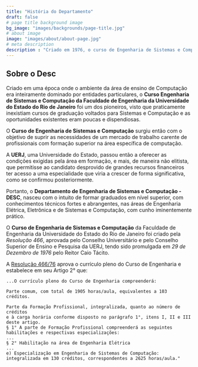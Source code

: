 ```yaml
---
title: "História do Departamento"
draft: false
# page title background image
bg_image: "images/backgrounds/page-title.jpg"
# about image
image: "images/about/about-page.jpg"
# meta description
description : "Criado em 1976, o curso de Engenharia de Sistemas e Computação da Faculdade de Engenharia da UERJ foi o primeiro curso em engenharia de computação do Brasil. Nesta página falamos um pouco sobre nossa história."
---
```


## Sobre o Desc

Criado em uma época onde o ambiente da área de ensino de Computação era
inteiramente dominado por entidades particulares, o **Curso Engenharia
de Sistemas e Computação da Faculdade de Engenharia da Universidade do
Estado do Rio de Janeiro** foi um dos pioneiros, visto que praticamente inexistiam cursos de graduação voltados para Sistemas e Computação e as oportunidades existentes eram poucas e dispendiosas.

O **Curso de Engenharia de Sistemas e Computação** surgiu então com o objetivo de suprir as necessidades de um mercado de trabalho carente de profissionais com formação superior na área específica de computação.

A **UERJ**, uma Universidade do Estado, passou então a oferecer as condições exigidas pela área em formação, e mais, de maneira não elitista, que permitisse ao candidato desprovido de grandes recursos financeiros ter acesso a uma especialidade que viria a crescer de forma significativa, como se confirmou posteriormente.

Portanto, o **Departamento de Engenharia de Sistemas e Computação - DESC**, nasceu com o intuito de formar graduados em nível superior, com conhecimentos técnicos fortes e abrangentes, nas áreas de Engenharia Elétrica, Eletrônica e de Sistemas e Computação, com cunho iminentemente prático.

O **Curso de Engenharia de Sistemas e Computação** da Faculdade de Engenharia da Universidade do Estado do Rio de Janeiro foi criado pela _Resolução 466_, aprovada pelo Conselho Universitário e pelo Conselho Superior de Ensino e Pesquisa da UERJ, tendo sido promulgada em _29 de Dezembro de 1976_ pelo Reitor Caio Tácito.

A  [Resolução 466/76](http://www.boluerj.uerj.br/pdf/re_04661976_29121976.pdf) aprova o currículo pleno do Curso de Engenharia e estabelece em seu Artigo 2° que:

    ...O currículo pleno do Curso de Engenharia compreenderá:

    Parte comum, com total de 1905 horas/aula, equivalentes a 103 créditos.

    Parte da Formação Profissional, integralizada, quanto ao número de créditos
    e à carga horária conforme disposto no parágrafo 1°, itens I, II e III deste artigo.
    § 1° A parte de Formação Profissional compreenderá as seguintes habilitações e respectivas especializações:
    ...
    § 2° Habilitação na área de Engenharia Elétrica
    ...
    e) Especialização em Engenharia de Sistemas de Computação:
    integralizada em 130 créditos, correspondentes a 2625 horas/aula."
